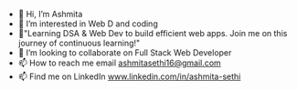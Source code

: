- 👋 Hi, I’m Ashmita
- 👀 I’m interested in Web D and coding
- 🌱"Learning DSA & Web Dev to build efficient web apps. Join me on this journey of continuous learning!"
- 💞️ I’m looking to collaborate on Full Stack Web Developer
- 📫 How to reach me email ashmitasethi16@gmail.com
- 📫 Find me on LinkedIn www.linkedin.com/in/ashmita-sethi


<!---
ashmitasethi16/ashmitasethi16 is a ✨ special ✨ repository because its `README.md` (this file) appears on your GitHub profile.
You can click the Preview link to take a look at your changes.
--->
